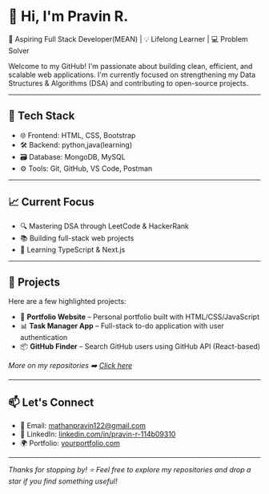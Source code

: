 # 👋 Hi, I'm Pravin R.

🚀 Aspiring Full Stack Developer(MEAN) | 💡 Lifelong Learner | 💻 Problem Solver  

Welcome to my GitHub! I'm passionate about building clean, efficient, and scalable web applications. I'm currently focused on strengthening my Data Structures & Algorithms (DSA) and contributing to open-source projects.

---

## 🔧 Tech Stack

- 🌐 Frontend: HTML, CSS, Bootstrap
- 🛠️ Backend: python,java(learning)
- 🗃️ Database: MongoDB, MySQL
- ⚙️ Tools: Git, GitHub, VS Code, Postman

---

## 📈 Current Focus

- 🔍 Mastering DSA through LeetCode & HackerRank
- 📚 Building full-stack web projects
- 🌱 Learning TypeScript & Next.js

---

## 📂 Projects

Here are a few highlighted projects:

- 🎯 **Portfolio Website** – Personal portfolio built with HTML/CSS/JavaScript  
- 📊 **Task Manager App** – Full-stack to-do application with user authentication  
- 📦 **GitHub Finder** – Search GitHub users using GitHub API (React-based)

*More on my repositories ➡️ [Click here](https://github.com/YOUR_USERNAME?tab=repositories)*

---

## 📫 Let's Connect

- 📧 Email: mathanpravin122@gmail.com  
- 💼 LinkedIn: [linkedin.com/in/pravin-r-114b09310](https://www.linkedin.com/in/pravin-r-114b09310)
- 🌍 Portfolio: [yourportfolio.com](https://yourportfolio.com)

---

_Thanks for stopping by! ⭐ Feel free to explore my repositories and drop a star if you find something useful!_
